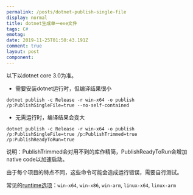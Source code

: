 ```yaml
---
permalink: /posts/dotnet-publish-single-file
display: normal
title: dotnet生成单一exe文件
tags: C#
emotag: 
date: 2019-11-25T01:50:43.191Z
comment: true
layout: post
component: 
---
```


以下以dotnet core 3.0为准。

- 需要安装dotnet运行时，但编译结果很小

`dotnet publish -c Release -r win-x64 -o publish /p:PublishSingleFile=true --no-self-contained`

- 无需运行时，编译结果会变大

`dotnet publish -c Release -r win-x64 -o publish /p:PublishSingleFile=true /p:PublishTrimmed=true /p:PublishReadyToRun=true`

说明：PublishTrimmed会对用不到的库作精简，PublishReadyToRun会增加native code以加速启动。

由于每个项目的特点不同，这些命令可能会造成运行错误，需要自行测试。

常见的[runtime选项](https://docs.microsoft.com/zh-cn/dotnet/core/rid-catalog#using-rids)：`win-x64`, `win-x86`, `win-arm`, `linux-x64`, `linux-arm`
